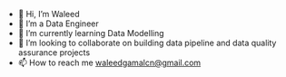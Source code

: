 - 👋 Hi, I’m Waleed
- 👀 I’m a Data Engineer
- 🌱 I’m currently learning Data Modelling
- 💞️ I’m looking to collaborate on building data pipeline and data quality assurance projects 
- 📫 How to reach me waleedgamalcn@gmail.com

<!---
waleedgamalc/waleedgamalc is a ✨ special ✨ repository because its `README.md` (this file) appears on your GitHub profile.
You can click the Preview link to take a look at your changes.
--->
